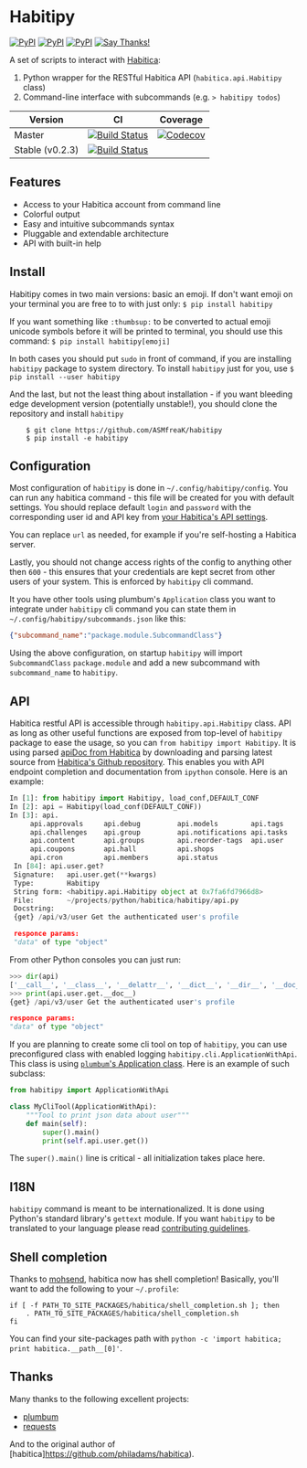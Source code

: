 Habitipy
========
[![PyPI](https://img.shields.io/pypi/v/habitipy.svg)](https://pypi.python.org/pypi/habitipy) [![PyPI](https://img.shields.io/pypi/pyversions/habitipy.svg)](https://pypi.python.org/pypi/habitipy) [![PyPI](https://img.shields.io/pypi/l/habitipy.svg)](https://pypi.python.org/pypi/habitipy) [![Say Thanks!](https://img.shields.io/badge/Say%20Thanks-!-1EAEDB.svg)](https://saythanks.io/to/ASMfreaK)

A set of scripts to interact with [Habitica](http://habitica.com):

1. Python wrapper for the RESTful Habitica API (`habitica.api.Habitipy` class)
2. Command-line interface with subcommands (e.g. `> habitipy todos`)

| Version | CI | Coverage |
| ---- | ---- | ----- |
| Master |  [![Build Status](https://api.travis-ci.org/ASMfreaK/habitipy.svg?branch=master)](https://travis-ci.org/ASMfreaK/habitipy) | [![Codecov](https://img.shields.io/codecov/c/github/ASMfreaK/habitipy.svg)](https://codecov.io/gh/ASMfreaK/habitipy)  |
| Stable (v0.2.3) | [![Build Status](https://api.travis-ci.org/ASMfreaK/habitipy.svg?branch=v0.2.3)](https://travis-ci.org/ASMfreaK/habitipy)|  |

Features
--------

* Access to your Habitica account from command line
* Colorful output
* Easy and intuitive subcommands syntax
* Pluggable and extendable architecture
* API with built-in help


Install
-------

Habitipy comes in two main versions: basic an emoji. If don't want emoji on your terminal you are free to to with just only:
`$ pip install habitipy`

If you want something like `:thumbsup:` to be converted to actual emoji unicode symbols before it will be printed to terminal, you should use this command:
`$ pip install habitipy[emoji]`

In both cases you should put `sudo` in front of command, if you are installing `habitipy` package to system directory. To install `habitipy` just for you, use
`$ pip install --user habitipy`

And the last, but not the least thing about installation - if you want bleeding edge development version (potentially unstable!), you should clone the repository and install `habitipy`
```
    $ git clone https://github.com/ASMfreaK/habitipy
    $ pip install -e habitipy
```

Configuration
-------------

Most configuration of `habitipy` is done in `~/.config/habitipy/config`.
You can run any habitica command - this file will be created for you with default settings. You should replace default `login` and `password` with the corresponding user id and API key from [your Habitica's API settings](https://habitica.com/#/options/settings/api).

You can replace `url` as needed, for example if you're self-hosting a Habitica server.

Lastly, you should not change access rights of the config to anything other then `600` - this ensures that  your credentials are kept secret from other users of your system. This is enforced by `habitipy` cli command.

It you have other tools using plumbum's `Application` class you want to integrate under `habitipy` cli command you can state them in `~/.config/habitipy/subcommands.json` like this:
```json
{"subcommand_name":"package.module.SubcommandClass"}
```
Using the above configuration, on startup `habitipy` will import `SubcommandClass` `package.module` and add a new subcommand with `subcommand_name` to `habitipy`.

API
---

Habitica restful API is accessible through `habitipy.api.Habitipy` class. API as long as other useful functions are exposed from top-level of `habitipy` package to ease the usage, so you can `from habitipy import Habitipy`.
It is using parsed [apiDoc from Habitica](https://habitica.com/apidoc) by downloading and parsing latest source from [Habitica's Github repository](https://github.com/HabitRPG/habitica). This enables you with API endpoint completion and documentation from `ipython` console. Here is an example:

```python
In [1]: from habitipy import Habitipy, load_conf,DEFAULT_CONF
In [2]: api = Habitipy(load_conf(DEFAULT_CONF))
In [3]: api.
     api.approvals     api.debug         api.models        api.tags          
     api.challenges    api.group         api.notifications api.tasks         
     api.content       api.groups        api.reorder-tags  api.user          
     api.coupons       api.hall          api.shops                           
     api.cron          api.members       api.status                          
 In [84]: api.user.get?
 Signature:   api.user.get(**kwargs)
 Type:        Habitipy
 String form: <habitipy.api.Habitipy object at 0x7fa6fd7966d8>
 File:        ~/projects/python/habitica/habitipy/api.py
 Docstring:  
 {get} /api/v3/user Get the authenticated user's profile

 responce params:
 "data" of type "object"
```

From other Python consoles you can just run:

```python
>>> dir(api)
['__call__', '__class__', '__delattr__', '__dict__', '__dir__', '__doc__', '__eq__', '__format__', '__ge__', '__getattr__', '__getattribute__', '__getitem__', '__gt__', '__hash__', '__init__', '__init_subclass__', '__le__', '__lt__', '__module__', '__ne__', '__new__', '__reduce__', '__reduce_ex__', '__repr__', '__setattr__', '__sizeof__', '__str__', '__subclasshook__', '__weakref__', '_apis', '_conf', '_current', '_is_request', '_make_apis_dict', '_make_headers', '_node', 'approvals', 'challenges', 'content', 'coupons', 'cron', 'debug', 'group', 'groups', 'hall', 'members', 'models', 'notifications', 'reorder-tags', 'shops', 'status', 'tags', 'tasks', 'user']
>>> print(api.user.get.__doc__)
{get} /api/v3/user Get the authenticated user's profile

responce params:
"data" of type "object"

```

If you are planning to create some cli tool on top of `habitipy`, you can use preconfigured class with enabled logging `habitipy.cli.ApplicationWithApi`. This class is using [`plumbum`'s Application class](http://plumbum.readthedocs.io/en/latest/cli.html#command-line-interface-cli). Here is an example of such subclass:

```python
from habitipy import ApplicationWithApi

class MyCliTool(ApplicationWithApi):
    """Tool to print json data about user"""
    def main(self):
        super().main()
        print(self.api.user.get())

```
The `super().main()` line is critical - all initialization takes place here.


I18N
----
`habitipy` command is meant to be internationalized. It is done using Python's standard library's `gettext` module. If you want `habitipy` to be translated to your language please read [contributing guidelines](./CONTRIBUTING.md).

Shell completion
----------------

Thanks to [mohsend](https://github.com/mohsend), habitica now has shell completion! Basically, you'll want to add the following to your `~/.profile`:

    if [ -f PATH_TO_SITE_PACKAGES/habitica/shell_completion.sh ]; then
        . PATH_TO_SITE_PACKAGES/habitica/shell_completion.sh
    fi

You can find your site-packages path with `python -c 'import habitica; print
habitica.__path__[0]'`.

Thanks
------

Many thanks to the following excellent projects:

- [plumbum]()
- [requests](https://github.com/kennethreitz/requests)

And to the original author of [habitica]https://github.com/philadams/habitica).
